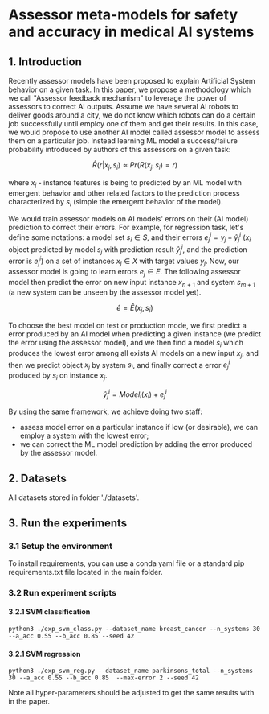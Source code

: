 # Assessor meta-models for safety and accuracy in medical AI systems
## 1. Introduction
Recently assessor models have been proposed to explain Artificial System behavior on a given task. In this paper, we propose a methodology which we call "Assessor feedback mechanism" to leverage the power of assessors to correct AI outputs. Assume we have several AI robots to deliver goods around a city, we do not know which robots can do a certain job successfully until employ one of them and get their results. In this case, we would propose to use another AI model called assessor model to assess them on a particular job. Instead learning ML model a success/failure probability introduced by authors of this assessors on a given task:

$$\hat{R}(r|x_j, s_i)\approx Pr(R(x_j, s_i)=r)$$

where $x_j$ - instance features is being to predicted by an ML model with emergent behavior and other related factors to the prediction process characterized by $s_i$ (simple the emergent behavior of the model). 

We would train assessor models on AI models' errors on their (AI model) prediction to correct their errors. For example, for regression task, let's define some notations: a model set $s_i \in S$, and their errors $e_j^i=y_j-\hat{y}_j^i$ ($x_i$ object predicted by model $s_j$ with prediction result $\hat{y}_j^i$, and the prediction error is $e_j^i$) on a set of instances $x_j \in X$ with target values $y_j$. Now, our assessor model is going to learn errors $e_j \in E$. The following assessor model then predict the error on new input instance $x_{n+1}$ and system $s_{m+1}$ (a new system can be unseen by the assessor model yet).

$$\hat{e}=\hat{E}(x_j, s_i)$$

To choose the best model on test or production mode, we first predict a error produced by an AI model when predicting a given instance (we predict the error using the assessor model), and we then find a model $s_i$ which produces the lowest error among all exists AI models on a new input $x_j$, and then we predict object $x_j$ by system $s_i$, and finally correct a error $e_j^i$ produced by $s_i$ on instance $x_j$.

$$\hat{y}_j^i=Model_i(x_i)+e_j^i$$

By using the same framework, we achieve doing two staff:

- assess model error on a particular instance if low (or desirable), we can employ a system with the lowest error;
- we can correct the ML model prediction by adding the error produced by the assessor model.
## 2. Datasets

All datasets stored in folder './datasets'.

## 3. Run the experiments

### 3.1 Setup the environment

To install requirements, you can use a conda yaml file or a standard pip requirements.txt file located in the main folder.

### 3.2 Run experiment scripts

#### 3.2.1 SVM classification

```
python3 ./exp_svm_class.py --dataset_name breast_cancer --n_systems 30 --a_acc 0.55 --b_acc 0.85 --seed 42
```

#### 3.2.1 SVM regression


```
python3 ./exp_svm_reg.py --dataset_name parkinsons_total --n_systems 30 --a_acc 0.55 --b_acc 0.85  --max-error 2 --seed 42
```

Note all hyper-parameters should be adjusted to get the same results with in the paper.